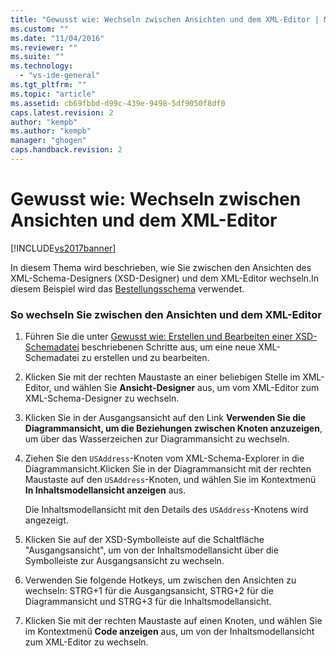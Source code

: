 ```yaml
---
title: "Gewusst wie: Wechseln zwischen Ansichten und dem XML-Editor | Microsoft Docs"
ms.custom: ""
ms.date: "11/04/2016"
ms.reviewer: ""
ms.suite: ""
ms.technology: 
  - "vs-ide-general"
ms.tgt_pltfrm: ""
ms.topic: "article"
ms.assetid: cb69fbbd-d99c-439e-9498-5df9050f8df0
caps.latest.revision: 2
author: "kempb"
ms.author: "kempb"
manager: "ghogen"
caps.handback.revision: 2
---
```

# Gewusst wie: Wechseln zwischen Ansichten und dem XML-Editor
[!INCLUDE[vs2017banner](../code-quality/includes/vs2017banner.md)]

In diesem Thema wird beschrieben, wie Sie zwischen den Ansichten des XML\-Schema\-Designers \(XSD\-Designer\) und dem XML\-Editor wechseln.In diesem Beispiel wird das [Bestellungsschema](../xml-tools/sample-xsd-file-simple-schema.md) verwendet.  
  
### So wechseln Sie zwischen den Ansichten und dem XML\-Editor  
  
1.  Führen Sie die unter [Gewusst wie: Erstellen und Bearbeiten einer XSD\-Schemadatei](../xml-tools/how-to-create-and-edit-an-xsd-schema-file.md) beschriebenen Schritte aus, um eine neue XML\-Schemadatei zu erstellen und zu bearbeiten.  
  
2.  Klicken Sie mit der rechten Maustaste an einer beliebigen Stelle im XML\-Editor, und wählen Sie **Ansicht\-Designer** aus, um vom XML\-Editor zum XML\-Schema\-Designer zu wechseln.  
  
3.  Klicken Sie in der Ausgangsansicht auf den Link **Verwenden Sie die Diagrammansicht, um die Beziehungen zwischen Knoten anzuzeigen**, um über das Wasserzeichen zur Diagrammansicht zu wechseln.  
  
4.  Ziehen Sie den `USAddress`\-Knoten vom XML\-Schema\-Explorer in die Diagrammansicht.Klicken Sie in der Diagrammansicht mit der rechten Maustaste auf den `USAddress`\-Knoten, und wählen Sie im Kontextmenü **In Inhaltsmodellansicht anzeigen** aus.  
  
     Die Inhaltsmodellansicht mit den Details des `USAddress`\-Knotens wird angezeigt.  
  
5.  Klicken Sie auf der XSD\-Symbolleiste auf die Schaltfläche "Ausgangsansicht", um von der Inhaltsmodellansicht über die Symbolleiste zur Ausgangsansicht zu wechseln.  
  
6.  Verwenden Sie folgende Hotkeys, um zwischen den Ansichten zu wechseln: STRG\+1 für die Ausgangsansicht, STRG\+2 für die Diagrammansicht und STRG\+3 für die Inhaltsmodellansicht.  
  
7.  Klicken Sie mit der rechten Maustaste auf einen Knoten, und wählen Sie im Kontextmenü **Code anzeigen** aus, um von der Inhaltsmodellansicht zum XML\-Editor zu wechseln.